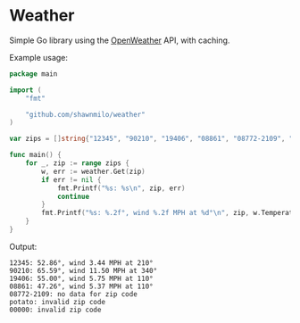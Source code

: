 # Weather

Simple Go library using the [OpenWeather](https://openweathermap.org/) API, with caching.

Example usage:

```go
package main

import (
	"fmt"

	"github.com/shawnmilo/weather"
)

var zips = []string{"12345", "90210", "19406", "08861", "08772-2109", "potato", "00000"}

func main() {
	for _, zip := range zips {
		w, err := weather.Get(zip)
		if err != nil {
			fmt.Printf("%s: %s\n", zip, err)
			continue
		}
		fmt.Printf("%s: %.2f°, wind %.2f MPH at %d°\n", zip, w.Temperature, w.WindSpeed, w.WindDirection)
	}
}
```

Output:

```
12345: 52.86°, wind 3.44 MPH at 210°  
90210: 65.59°, wind 11.50 MPH at 340° 
19406: 55.00°, wind 5.75 MPH at 110°  
08861: 47.26°, wind 5.37 MPH at 110°  
08772-2109: no data for zip code      
potato: invalid zip code              
00000: invalid zip code               
```
